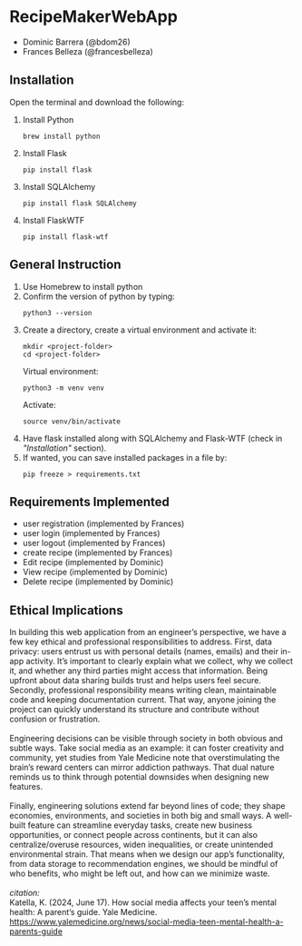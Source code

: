 # RecipeMakerWebApp
- Dominic Barrera (@bdom26)
- Frances Belleza (@francesbelleza)

## Installation <Dom>
Open the terminal and download the following: 
1. Install Python
    ````
    brew install python
2. Install Flask
    ```` 
    pip install flask
3. Install SQLAlchemy
    ````
    pip install flask SQLAlchemy 
4. Install FlaskWTF
    ````
    pip install flask-wtf

## General Instruction <Dom>
1. Use Homebrew to install python 
2. Confirm the version of python by typing:
    ````
    python3 --version
3. Create a directory, create a virtual environment and activate it:
    ````
    mkdir <project-folder>
    cd <project-folder>
    ````
    Virtual environment:
    ````
    python3 -m venv venv
    ````
    Activate:
    ````
    source venv/bin/activate
    ````
4. Have flask installed along with SQLAlchemy and Flask-WTF (check in *"Installation"* section).
5. If wanted, you can save installed packages in a file by:
    ````
    pip freeze > requirements.txt
    ````




## Requirements Implemented

- user registration (implemented by Frances)
- user login (implemented by Frances)
- user logout (implemented by Frances)
- create recipe (implemented by Frances)
- Edit recipe (implemented by Dominic)
- View recipe (implemented by Dominic)
- Delete recipe (implemented by Dominic)
## Ethical Implications <Frances>
In building this web application from an engineer’s perspective, 
we have a few key ethical and professional responsibilities to address. 
First, data privacy: users entrust us with personal details (names, emails) 
and their in-app activity. It’s important to clearly explain what we collect, 
why we collect it, and whether any third parties might access that information. 
Being upfront about data sharing builds trust and helps users feel secure. Secondly, 
professional responsibility means writing clean, maintainable code and keeping documentation 
current. That way, anyone joining the project can quickly understand its structure and contribute 
without confusion or frustration.
<br/>
<br/>
Engineering decisions can be visible through society in both obvious and subtle ways. 
Take social media as an example: it can foster creativity and community, yet studies from Yale 
Medicine note that overstimulating the brain’s reward centers can mirror addiction pathways. 
That dual nature reminds us to think through potential downsides when designing new features. 
<br/>
<br/>
Finally, engineering solutions extend far beyond lines of code; they shape economies, environments, 
and societies in both big and small ways. A well-built feature can streamline everyday tasks, create 
new business opportunities, or connect people across continents, but it can also centralize/overuse 
resources, widen inequalities, or create unintended environmental strain. That means when we design our
app’s functionality, from data storage to recommendation engines, we should be mindful of who benefits, 
who might be left out, and how can we minimize waste. 
<br/>
<br/>
*citation:* <br/>
Katella, K. (2024, June 17). How social media affects your teen’s mental health: A parent’s guide. Yale Medicine. 
https://www.yalemedicine.org/news/social-media-teen-mental-health-a-parents-guide
